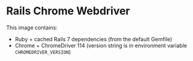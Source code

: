 # Rails Chrome Webdriver

This image contains:
- Ruby + cached Rails 7 dependencies (from the default Gemfile)
- Chrome + ChromeDriver 114 (version string is in environment variable `CHROMEDRIVER_VERSION`)
